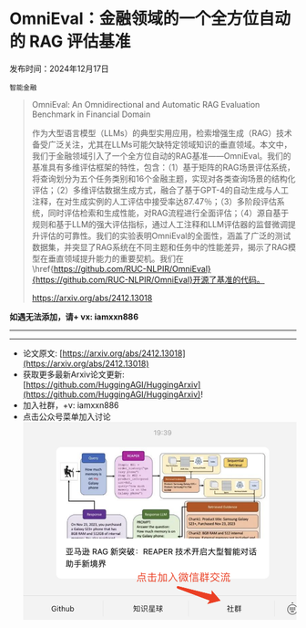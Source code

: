 # OmniEval：金融领域的一个全方位自动的 RAG 评估基准
发布时间：2024年12月17日

`智能金融`
> OmniEval: An Omnidirectional and Automatic RAG Evaluation Benchmark in Financial Domain
>
> 作为大型语言模型（LLMs）的典型实用应用，检索增强生成（RAG）技术备受广泛关注，尤其在LLMs可能欠缺特定领域知识的垂直领域。本文中，我们于金融领域引入了一个全方位自动的RAG基准——OmniEval。我们的基准具有多维评估框架的特性，包含：（1）基于矩阵的RAG场景评估系统，将查询划分为五个任务类别和16个金融主题，实现对各类查询场景的结构化评估；（2）多维评估数据生成方式，融合了基于GPT-4的自动生成与人工注释，在对生成实例的人工评估中接受率达87.47％；（3）多阶段评估系统，同时评估检索和生成性能，对RAG流程进行全面评估；（4）源自基于规则和基于LLM的强大评估指标，通过人工注释和LLM评估器的监督微调提升评估的可靠性。我们的实验表明OmniEval的全面性，涵盖了广泛的测试数据集，并突显了RAG系统在不同主题和任务中的性能差异，揭示了RAG模型在垂直领域提升能力的重要契机。我们在\href{https://github.com/RUC-NLPIR/OmniEval}{https://github.com/RUC-NLPIR/OmniEval}开源了基准的代码。
>
> https://arxiv.org/abs/2412.13018

**如遇无法添加，请+ vx: iamxxn886**
<hr />


<hr />

- 论文原文: [https://arxiv.org/abs/2412.13018](https://arxiv.org/abs/2412.13018)
- 获取更多最新Arxiv论文更新: [https://github.com/HuggingAGI/HuggingArxiv](https://github.com/HuggingAGI/HuggingArxiv)!
- 加入社群，+v: iamxxn886
- 点击公众号菜单加入讨论
![](https://raw.githubusercontent.com/HuggingAGI/wx_assets/main/2024/07/31/1722434818326-94339e92-22f1-4472-9d27-fed232f70b5d.jpeg)
